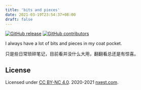 ```yaml
---
title: 'bits and pieces'
date: 2021-03-19T23:54:37+08:00
draft: false
---
```


[![GitHub release](https://img.shields.io/github/v/release/l10178/bits-pieces)](https://github.com/l10178/bits-pieces/releases/latest)
[![GitHub contributors](https://img.shields.io/github/contributors/l10178/bits-pieces)](https://github.com/l10178/bits-pieces/graphs/contributors)

I always have a lot of bits and pieces in my coat pocket.

只是些日常琐碎笔记，目前看并没什么大用，翻翻看总还是有惊喜。

## License

Licensed under [CC BY-NC 4.0](https://creativecommons.org/licenses/by-nc/4.0/). 2020-2021 [nxest.com][].

[nxest.com]: https://www.nxest.com
